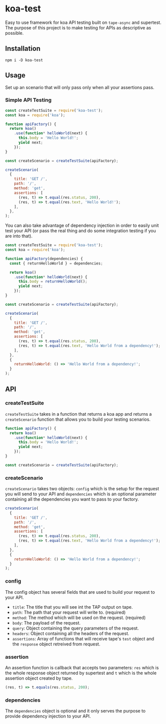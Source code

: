 # koa-test

Easy to use framework for koa API testing built on `tape-async` and supertest. The purpose of this project is to make testing for APIs as descriptive as possible.

## Installation
```
npm i -D koa-test
```

## Usage

Set up an scenario that will only pass only when all your assertions pass.

### Simple API Testing
```js
const createTestSuite = require('koa-test');
const koa = require('koa');

function apiFactory() {
  return koa()
    .use(function* helloWorld(next) {
      this.body = 'Hello World!';
      yield next;
    });
}

const createScenario = createTestSuite(apiFactory);

createScenario(
  {
    title: 'GET /',
    path: '/',
    method: 'get',
    assertions: [
      (res, t) => t.equal(res.status, 200),
      (res, t) => t.equal(res.text, 'Hello World!');
    ],
  },
);
```

You can also take advantage of dependency injection in order to easily unit test your API (or pass the real thing and do some integration testing if you are into that).

```js
const createTestSuite = require('koa-test');
const koa = require('koa');

function apiFactory(dependencies) {
  const { returnHelloWorld } = dependencies;

  return koa()
    .use(function* helloWorld(next) {
      this.body = returnHelloWorld();
      yield next;
    });
}

const createScenario = createTestSuite(apiFactory);

createScenario(
  {
    title: 'GET /',
    path: '/',
    method: 'get',
    assertions: [
      (res, t) => t.equal(res.status, 200),
      (res, t) => t.equal(res.text, 'Hello World from a dependency!');
    ],
  },
  {
    returnHelloWorld: () => 'Hello World from a dependency!';
  }
);
```

## API

### createTestSuite
`createTestSuite` takes in a function that returns a koa app and returns a `createScenario` function that allows you to build your testing scenarios.

```js
function apiFactory() {
  return koa()
    .use(function* helloWorld(next) {
      this.body = 'Hello World!';
      yield next;
    });
}

const createScenario = createTestSuite(apiFactory);
```

### createScenario
`createScenario` takes two objects: `config` which is the setup for the request you will send to your API and `dependencies` which is an optional parameter containing all the dependencies you want to pass to your factory.

```js
createScenario(
  {
    title: 'GET /',
    path: '/',
    method: 'get',
    assertions: [
      (res, t) => t.equal(res.status, 200),
      (res, t) => t.equal(res.text, 'Hello World from a dependency!');
    ],
  },
  {
    returnHelloWorld: () => 'Hello World from a dependency!';
  }
);
```

### config

The config object has several fields that are used to build your request to your API.

- `title`: The title that you will see int the TAP output on tape.
- `path`: The path that your request will write to. (required)
- `method`: The method which will be used on the request. (required)
- `body`: The payload of the request.
- `query`: Object containing the query parameters of the request.
- `headers`: Object containing all the headers of the request.
- `assertions`: Array of functions that will receive tape's `test` object and the `response` object retreived from request.

### assertion
An assertion function is callback that accepts two parameters: `res` which is the whole response object returned by supertest and `t` which is the whole assertion object created by tape.

```js
(res, t) => t.equals(res.status, 200);
```

### dependencies
The `dependencies` object is optional and it only serves the purpose to provide dependency injection to your API.
